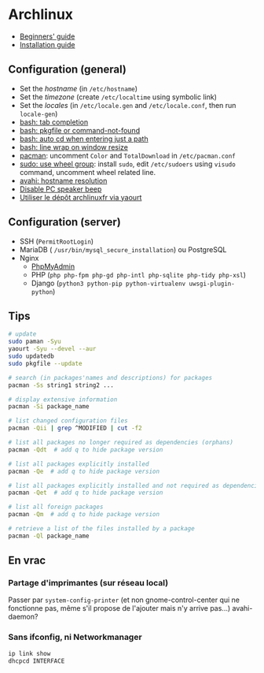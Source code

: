 # Archlinux

- [Beginners' guide](https://wiki.archlinux.org/index.php/beginners%27_guide)
- [Installation guide](https://wiki.archlinux.org/index.php/Installation_guide)

## Configuration (general)

- Set the *hostname* (in `/etc/hostname`)
- Set the *timezone* (create `/etc/localtime` using symbolic link)
- Set the *locales* (in `/etc/locale.gen` and `/etc/locale.conf`, then run `locale-gen`)
- [bash: tab completion](https://wiki.archlinux.org/index.php/Bash_completion#Tab_completion)
- [bash: pkgfile or command-not-found](https://wiki.archlinux.org/index.php/bash#Command-not-found_.28AUR.29)
- [bash: auto cd when entering just a path](https://wiki.archlinux.org/index.php/bash#Auto_.22cd.22_when_entering_just_a_path)
- [bash: line wrap on window resize](https://wiki.archlinux.org/index.php/bash#Line_wrap_on_window_resize)
- [pacman](https://wiki.archlinux.org/index.php/pacman#Configuration): uncomment `Color` and `TotalDownload` in `/etc/pacman.conf`
- [sudo: use wheel group](https://wiki.archlinux.org/index.php/sudo): install `sudo`, edit `/etc/sudoers` using `visudo` command, uncomment wheel related line.
- [avahi: hostname resolution](https://wiki.archlinux.org/index.php/Avahi#Hostname_resolution)
- [Disable PC speaker beep](https://wiki.archlinux.org/index.php/Disable_PC_speaker_beep#Globally)
- [Utiliser le dépôt archlinuxfr via yaourt](https://wiki.archlinux.fr/Depot_archlinuxfr)

## Configuration (server)

- SSH (`PermitRootLogin`)
- MariaDB ( `/usr/bin/mysql_secure_installation`) ou PostgreSQL
- Nginx
    + [PhpMyAdmin](https://wiki.archlinux.org/index.php/PhpMyAdmin#Nginx_Configuration)
    + PHP (`php php-fpm php-gd php-intl php-sqlite php-tidy php-xsl`)
    + Django (`python3 python-pip python-virtualenv uwsgi-plugin-python`)

## Tips

```bash
# update
sudo paman -Syu
yaourt -Syu --devel --aur
sudo updatedb
sudo pkgfile --update

# search (in packages'names and descriptions) for packages
pacman -Ss string1 string2 ...

# display extensive information
pacman -Si package_name

# list changed configuration files
pacman -Qii | grep ^MODIFIED | cut -f2

# list all packages no longer required as dependencies (orphans)
pacman -Qdt  # add q to hide package version

# list all packages explicitly installed
pacman -Qe  # add q to hide package version

# list all packages explicitly installed and not required as dependencies
pacman -Qet  # add q to hide package version

# list all foreign packages
pacman -Qm  # add q to hide package version

# retrieve a list of the files installed by a package
pacman -Ql package_name
```

## En vrac

### Partage d'imprimantes (sur réseau local)

Passer par `system-config-printer`
(et non gnome-control-center qui ne fonctionne pas, même s'il propose de l'ajouter mais n'y arrive pas...)
avahi-daemon?

### Sans ifconfig, ni Networkmanager

```bash
ip link show
dhcpcd INTERFACE
```
